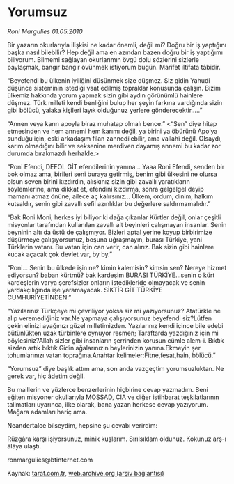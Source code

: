 # Yorumsuz

*Roni Margulies  01.05.2010*

<div class="yazi"><p>Bir yazarın okurlarıyla ilişkisi ne kadar önemli, değil mi? Doğru bir iş yaptığını başka nasıl bilebilir? Hep değil ama en azından bazen doğru bir iş yaptığımı biliyorum. Bilmemi sağlayan okurlarımın övgü dolu sözlerini sizlerle paylaşmak, bangır bangır övünmek istiyorum bugün. Marifet iltifata tâbidir.</p>
<p>“Beyefendi bu ülkenin iyiliğini düşünmek size düşmez. Siz gidin Yahudi düşünce sisteminin istediği vaat edilmiş topraklar konusunda çalışın. Bizim ülkemiz hakkında yorum yapmak sizin gibi aydın görünümlü hainlere düşmez. Türk milleti kendi benliğini bulup her şeyin farkına vardığında sizin gibi bölücü, yalaka kişileri layık olduğunuz yerlere gönderecektir.....” <yırttık! &#8220;türk="" benliğini="" bulup="" büyüdüğüm="" doğup="" farkına="" heheeyt!="" her="" izin="" kadar="" kalmama="" kendi="" milleti="" varana&#8221;="" veriliyor.="" şehirde="" şeyin=""></yırttık!></p>
<p>“Annen veya karın apoyla biraz muhatap olmalı bence.” &lt;“Sen” diye hitap etmesinden ve hem annemi hem karımı değil, ya birini ya öbürünü Apo’ya sunduğu için, eski arkadaşım filan zannedilebilir, ama vallahi değil. Olsaydı, karım olmadığını bilir ve seksenine merdiven dayamış annemi bu kadar zor durumda bırakmazdı herhalde.&gt;</p>
<p>“Roni Efendi, DEFOL GİT efendilerinin yanına... Yaaa Roni Efendi, senden bir bok olmaz ama, birileri seni buraya getirmiş, benim gibi ülkesini ne olursa olsun seven birini kızdırdın, alışkınız sizin gibi zavallı yaratıkların söylemlerine, ama dikkat et, efendini kızdırma, sonra gelgelgel deyip mamanı atmaz önüne, ailece aç kalırsınız... Ülkem, ordum, dinim, halkım kutsaldır, senin gibi zavallı sefil azınlıklar bu değerlere saldırmamalıdır.” <bu &#8220;birilerinin&#8221;="" &#8220;sefil&#8221;="" anlaşılan.="" bana="" beni="" buraya="" büyük="" değil="" dudakları="" duymamış="" getiren="" kadar="" ne="" okuyucum="" olduğunu="" paralar="" tüm="" uçuklar="" verdiğini="" yahudilerin="" yazsam,="" zavallının.="" zengin="" üstelik=""></bu></p>
<p>“Bak Roni Moni, herkes iyi biliyor ki dağa çıkanlar Kürtler değil, onlar çeşitli misyonlar tarafından kullanılan zavallı alt beyinleri çalışmayan insanlar. Senin beyninin altı da üstü de çalışmıyor. Bizleri aptal yerine koyup birbirimize düşürmeye çalışıyorsunuz, boşuna uğraşmayın, burası Türkiye, yani Türklerin vatanı. Bu vatan için can verir, can alırız. Bak sizin gibi hainlere kucak açacak çok devlet var, by by.” <dağa amerikalıların="" ben="" bu="" bunu="" buraya="" de="" ederim.="" epeydir="" ettiği="" gönderdiği="" hotentotlar="" için="" kuşkulanıyordum,="" kürt="" okuyucuma="" olduğundan="" olmadığından,="" tenk="" teyit="" teşekkür="" yu.="" çıkanların=""></dağa></p>
<p>“Roni... Senin bu ülkede işin ne? kimin kalemisin? kimsin sen? Nereye hizmet ediyorsun? baban kürtmü? bak kardeşim BURASI TÜRKİYE...senin o kürt kardeşlerin varya şerefsizler onların istedikleride olmayacak ve senin yardakçılığında işe yaramayacak. SİKTİR GİT TÜRKİYE CUMHURİYETİNDEN.” <babamın &#8216;margulîler&#8217;="" adlı="" araştırmam="" aşireti="" bir="" düşünmemiştim.="" gerek.="" hiç="" kürt="" olabileceğini="" olmadığını="" olup="" polonya&#8217;da="" yahudi=""></babamın></p>
<p>“Yazılarınız Türkçeye mi çevriliyor yoksa siz mi yazıyorsunuz? Atatürkle ne alıp veremediğiniz var.Ne yapmaya çalışıyorsunuz beyefendi siz?Lütfen çekin elinizi ayağınızı güzel milletimizden. Yazılarınız kendi içince bile edebi bütünlükten uzak türbinlere oynuyor resmen; Taraftarda yazdığınız için mi böylesiniz?Allah sizler gibi insanların şerrinden korusun cümle alem-i. Bıktık sizden artık bıktık.Gidin ağalarınızın beylerinizin yanına.Ekmeyin şer tohumlarınızı vatan toprağına.Anahtar kelimeler:Fitne,fesat,hain, bölücü.” <bu ayırıp="" ben="" bile="" bir="" biraz="" da="" değil.="" dil="" düzeltmedim.="" güvensin="" madem="" okuyucumun="" türk,="" türkçe="" ve="" zaman="" zor="" çalışsın,="" çok="" çorbasını="" övünsün,="" öğrendim.="" öğrensin.=""></bu></p>
<p>“Yorumsuz” diye başlık attım ama, son anda vazgeçtim yorumsuzluktan. Ne gerek var, hiç âdetim değil.</p>
<p>Bu maillerin ve yüzlerce benzerlerinin hiçbirine cevap yazmadım. Beni eğiten misyoner okullarıyla MOSSAD, CIA ve diğer istihbarat teşkilatlarının talimatları uyarınca, ilke olarak, bana yazan herkese cevap yazıyorum. Mağara adamları hariç ama.</p>
<p>Neandertalce bilseydim, hepsine şu cevabı verirdim:</p>
<p>Rüzgâra karşı işiyorsunuz, minik kuşlarım. Sırılsıklam oldunuz. Kokunuz arş-ı âlâya ulaştı.</p>
<p>ronmargulies@btinternet.com</p></div>

Kaynak: [taraf.com.tr](http://www.taraf.com.tr:80/roni-margulies/makale-yorumsuz.htm), [web.archive.org (arşiv bağlantısı)](http://web.archive.org/web/20100504054010/http://www.taraf.com.tr:80/roni-margulies/makale-yorumsuz.htm)
